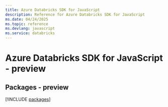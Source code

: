 ```yaml
---
title: Azure Databricks SDK for JavaScript
description: Reference for Azure Databricks SDK for JavaScript
ms.date: 04/24/2025
ms.topic: reference
ms.devlang: javascript
ms.service: databricks
---
```

# Azure Databricks SDK for JavaScript - preview
## Packages - preview
[!INCLUDE [packages](databricks-index.md)]